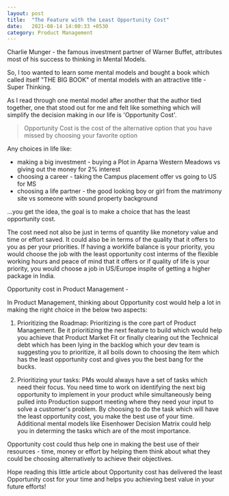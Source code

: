 ```yaml
---
layout: post
title:  "The Feature with the Least Opportunity Cost"
date:   2021-08-14 14:00:33 +0530
category: Product Management
---
```

Charlie Munger - the famous investment partner of Warner Buffet, attributes most of his success to thinking in Mental Models.

So, I too wanted to learn some mental models and bought a book which called itself "THE BIG BOOK" of mental models with an attractive title - Super Thinking.

As I read through one mental model after another that the author tied together, one that stood out for me and felt like something which will simplify the decision making in our life is 'Opportunity Cost'. 

> Opportunity Cost is the cost of the alternative option that you have missed by choosing your favorite option

Any choices in life like:

 * making a big investment - buying a Plot in Aparna Western Meadows vs giving out the money for 2% interest
 * choosing a career - taking the Campus placement offer vs going to US for MS
 * choosing a life partner - the good looking boy or girl from the matrimony site vs someone with sound property background

...you get the idea, the goal is to make a choice that has the least opportunity cost. 

The cost need not also be just in terms of quantity like monetory value and time or effort saved. It could also be in terms of the quality that it offers to you as per your priorities. If having a worklife balance is your priority, you would choose the job with the least opportunity cost interms of the flexible working hours and peace of mind that it offers or if quality of life is your priority, you would choose a job in US/Europe inspite of getting a higher package in India.

Opportunity cost in Product Management -

In Product Management, thinking about Opportunity cost would help a lot in making the right choice in the below two aspects:

1. Prioritizing the Roadmap: Prioritizing is the core part of Product Management. Be it prioritizing the next feature to build which would help you achieve that Product Market Fit or finally clearing out the Technical debt which has been lying in the backlog which your dev team is suggesting you to prioritize, it all boils down to choosing the item which has the least opportunity cost and gives you the best bang for the bucks.

2. Prioritizing your tasks: PMs would always have a set of tasks which need their focus. You need time to work on identifying the next big opportunity to implement in your product while simultaneously being pulled into Production support meeting where they need your input to solve a customer's problem. By choosing to do the task which will have the least opportunity cost, you make the best use of your time. Additional mental models like Eisenhower Decision Matrix could help you in determing the tasks which are of the most importance.

Opportunity cost could thus help one in making the best use of their resources - time, money or effort by helping them think about what they could be choosing alternatively to achieve their objectives. 

Hope reading this little article about Opportunity cost has delivered the least Opportunity cost for your time and helps you achieving best value in your future efforts!
